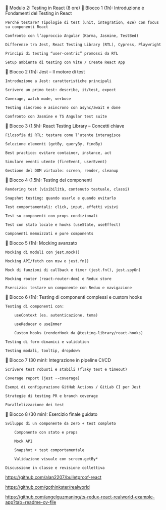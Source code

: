 🧪 Modulo 2: Testing in React (8 ore)
🔹 Blocco 1 (1h): Introduzione e Fondamenti del Testing in React

    Perché testare? Tipologie di test (unit, integration, e2e) con focus su componenti React

    Confronto con l’approccio Angular (Karma, Jasmine, TestBed)

    Differenze tra Jest, React Testing Library (RTL), Cypress, Playwright

    Principi di testing “user-centric” promossi da RTL

    Setup ambiente di testing con Vite / Create React App

🔹 Blocco 2 (1h): Jest – Il motore di test

    Introduzione a Jest: caratteristiche principali

    Scrivere un primo test: describe, it/test, expect

    Coverage, watch mode, verbose

    Testing sincrono e asincrono con async/await e done

    Confronto con Jasmine e TS Angular test suite

🔹 Blocco 3 (1.5h): React Testing Library – Concetti chiave

    Filosofia di RTL: testare come l’utente interagisce

    Selezione elementi (getBy, queryBy, findBy)

    Best practice: evitare container, instance, act

    Simulare eventi utente (fireEvent, userEvent)

    Gestione del DOM virtuale: screen, render, cleanup

🔹 Blocco 4 (1.5h): Testing dei componenti

    Rendering test (visibilità, contenuto testuale, classi)

    Snapshot testing: quando usarlo e quando evitarlo

    Test comportamentali: click, input, effetti visivi

    Test su componenti con props condizionali

    Test con stato locale e hooks (useState, useEffect)

    Componenti memoizzati e pure components

🔹 Blocco 5 (1h): Mocking avanzato

    Mocking di moduli con jest.mock()

    Mocking API/fetch con msw o jest.fn()

    Mock di funzioni di callback e timer (jest.fn(), jest.spyOn)

    Mocking router (react-router-dom) e Redux store

    Esercizio: testare un componente con Redux e navigazione

🔹 Blocco 6 (1h): Testing di componenti complessi e custom hooks

    Testing di componenti con:

        useContext (es. autenticazione, tema)

        useReducer o useImmer

        Custom hooks (renderHook da @testing-library/react-hooks)

    Testing di form dinamici e validation

    Testing modali, tooltip, dropdown

🔹 Blocco 7 (30 min): Integrazione in pipeline CI/CD

    Scrivere test robusti e stabili (flaky test e timeout)

    Coverage report (jest --coverage)

    Esempi di configurazione GitHub Actions / GitLab CI per Jest

    Strategie di testing PR e branch coverage

    Parallelizzazione dei test

🔹 Blocco 8 (30 min): Esercizio finale guidato

    Sviluppo di un componente da zero + test completo

        Componente con stato e props

        Mock API

        Snapshot + test comportamentale

        Validazione visuale con screen.getBy*

    Discussione in classe e revisione collettiva




https://github.com/alan2207/bulletproof-react

https://github.com/gothinkster/realworld


https://github.com/angelguzmaning/ts-redux-react-realworld-example-app?tab=readme-ov-file